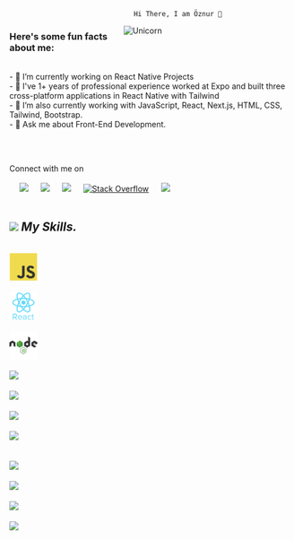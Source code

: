 
                                   Hi There, I am Öznur 👋

 <img align="right" width=300px alt="Unicorn" src="https://media.giphy.com/media/3ohs4BSacFKI7A717y/giphy.gif" />
  <h3> Here's some fun facts about me: </h3> <br>
  - 🔭 I’m currently working on React Native Projects <br>
  - 🌱 I've 1+ years of professional experience worked at Expo and built three cross-platform applications in React Native with Tailwind <br>
  - 🔭 I’m also currently working with JavaScript, React, Next.js, HTML, CSS, Tailwind, Bootstrap.<br>
  - 💬 Ask me about Front-End Development.<br>
 <!-- - 📫 I am also a technical writer at Medium.
    Articles : 
    [],
    [], -->

 

   <br><br>

 
  <p>Connect with me on
<br><br>
&emsp;
<a target="_blank" href="www.linkedin.com/in/oznuroznur"> <img  weight="50" height="20" src="https://img.shields.io/badge/-LinkedIn-0077B5?style=for-the-badge&logo=Linkedin&logoColor=white"></img></a>
&emsp;
<a target="_blank" href="mailto:oznuroznurr26@gmail.com"> <img  weight="50" height="20" src="https://img.shields.io/badge/-Gmail-D14836?style=for-the-badge&logo=Gmail&logoColor=white"></img></a>
&emsp;
<a target="_blank" href="https://twitter.com/aithuzy"> <img   weight="50" height="20" src="https://img.shields.io/badge/-Twitter-1DA1F2?style=for-the-badge&logo=Twitter&logoColor=white"></img></a>
&emsp;
<a href="https://stackoverflow.com/users/17683383/Öznur-Öznur"><img   weight="50" height="20" src="https://img.shields.io/badge/Stack Overflow-f48024?style=flat&logo=stackoverflow&logoColor=white" alt="Stack Overflow" /></a>
&emsp;
<a href="discordapp.com/users/590442113431502850"><img  weight="50" height="20" src="https://img.shields.io/badge/Discord-5865F2?style=for-the-badge&logo=discord&logoColor=white"/></a>
    
  <br>
                                                        <!-- 
&emsp;
<a target="_blank" href="https://medium.com/@ahmedbilal575"><img src="https://img.shields.io/badge/Medium-12100E?style=for-the-badge&logo=medium&logoColor=white"></img></a> -->
<br>
</p>

## <img src="https://media.giphy.com/media/ObNTw8Uzwy6KQ/giphy.gif" width="30px">&nbsp;***My Skills.***
<p align="left">

 <code> <img weight="20" height="50" src="https://raw.githubusercontent.com/devicons/devicon/master/icons/javascript/javascript-original.svg"> </code>
 <code> <img weight="20" height="50" src="https://raw.githubusercontent.com/devicons/devicon/master/icons/react/react-original-wordmark.svg"> </code>
 <code> <img weight="20" height="50" src="https://raw.githubusercontent.com/devicons/devicon/master/icons/nodejs/nodejs-original-wordmark.svg"> </code>
 <code> <img weight="20" height="30" src="https://img.shields.io/badge/Bootstrap-563D7C?style=for-the-badge&logo=bootstrap&logoColor=white"> </code>
 <code> <img weight="20" height="30" src="https://img.shields.io/badge/next%20js-000000?style=for-the-badge&logo=nextdotjs&logoColor=white"> </code>
 <code> <img weight="20" height="30" src="https://img.shields.io/badge/Node%20js-339933?style=for-the-badge&logo=nodedotjs&logoColor=white"> </code>
  <code> <img weight="20" height="30" src="https://img.shields.io/badge/Postman-FF6C37?style=for-the-badge&logo=Postman&logoColor=white"> </code>
  <br>
 <code> <img weight="30" height="30" src="https://img.shields.io/badge/Redux-593D88?style=for-the-badge&logo=redux&logoColor=white"> </code>
 <code> <img weight="30" height="30" src="https://img.shields.io/badge/Tailwind_CSS-38B2AC?style=for-the-badge&logo=tailwind-css&logoColor=white"> </code>
 <code> <img weight="30" height="30" src="https://img.shields.io/badge/VSCode-0078D4?style=for-the-badge&logo=visual%20studio%20code&logoColor=white"> </code>
 <code> <img weight="30" height="30" src="https://img.shields.io/badge/Figma-F24E1E?style=for-the-badge&logo=figma&logoColor=white"> </code>
 
 
 
  
  


